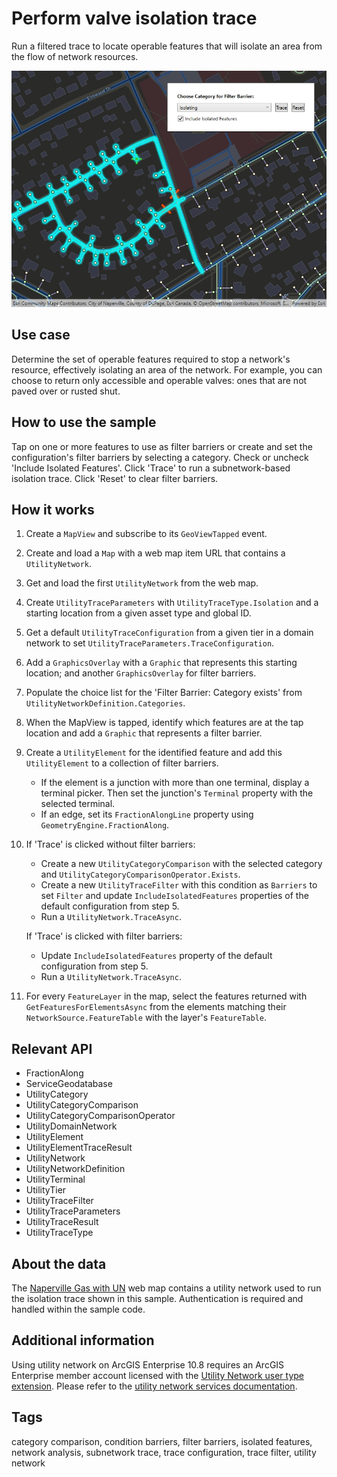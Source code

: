 # Perform valve isolation trace

Run a filtered trace to locate operable features that will isolate an area from the flow of network resources.

![Image of a utility network with an isolation trace applied to it](PerformValveIsolationTrace.jpg)

## Use case

Determine the set of operable features required to stop a network's resource, effectively isolating an area of the network. For example, you can choose to return only accessible and operable valves: ones that are not paved over or rusted shut.

## How to use the sample

Tap on one or more features to use as filter barriers or create and set the configuration's filter barriers by selecting a category. Check or uncheck 'Include Isolated Features'. Click 'Trace' to run a subnetwork-based isolation trace. Click 'Reset' to clear filter barriers.

## How it works

1. Create a `MapView` and subscribe to its `GeoViewTapped` event.
2. Create and load a `Map` with a web map item URL that contains a `UtilityNetwork`.
3. Get and load the first `UtilityNetwork` from the web map.
4. Create `UtilityTraceParameters` with `UtilityTraceType.Isolation` and a starting location from a given asset type and global ID.
5. Get a default `UtilityTraceConfiguration` from a given tier in a domain network to set `UtilityTraceParameters.TraceConfiguration`.
6. Add a `GraphicsOverlay` with a `Graphic` that represents this starting location; and another `GraphicsOverlay` for filter barriers.
7. Populate the choice list for the 'Filter Barrier: Category exists' from `UtilityNetworkDefinition.Categories`.
8. When the MapView is tapped, identify which features are at the tap location and add a `Graphic` that represents a filter barrier.
9. Create a `UtilityElement` for the identified feature and add this `UtilityElement` to a collection of filter barriers.
      * If the element is a junction with more than one terminal, display a terminal picker. Then set the junction's `Terminal` property with the selected terminal.
      * If an edge, set its `FractionAlongLine` property using `GeometryEngine.FractionAlong`.  
10. If 'Trace' is clicked without filter barriers:
      * Create a new `UtilityCategoryComparison` with the selected category and `UtilityCategoryComparisonOperator.Exists`.
      * Create a new `UtilityTraceFilter` with this condition as `Barriers` to set `Filter` and update `IncludeIsolatedFeatures` properties of the default configuration from step 5.
      * Run a `UtilityNetwork.TraceAsync`.
  
    If 'Trace' is clicked with filter barriers:
      * Update `IncludeIsolatedFeatures` property of the default configuration from step 5.
      * Run a `UtilityNetwork.TraceAsync`.
11. For every `FeatureLayer` in the map, select the features returned with `GetFeaturesForElementsAsync` from the elements matching their `NetworkSource.FeatureTable` with the layer's `FeatureTable`.

## Relevant API

* FractionAlong
* ServiceGeodatabase
* UtilityCategory
* UtilityCategoryComparison
* UtilityCategoryComparisonOperator
* UtilityDomainNetwork
* UtilityElement
* UtilityElementTraceResult
* UtilityNetwork
* UtilityNetworkDefinition
* UtilityTerminal
* UtilityTier
* UtilityTraceFilter
* UtilityTraceParameters
* UtilityTraceResult
* UtilityTraceType

## About the data

The [Naperville Gas with UN](https://sampleserver7.arcgisonline.com/portal/home/item.html?id=f439b4724bb54ac088a2c21eaf70da7b) web map contains a utility network used to run the isolation trace shown in this sample. Authentication is required and handled within the sample code.

## Additional information

Using utility network on ArcGIS Enterprise 10.8 requires an ArcGIS Enterprise member account licensed with the [Utility Network user type extension](https://enterprise.arcgis.com/en/portal/latest/administer/windows/license-user-type-extensions.htm#ESRI_SECTION1_41D78AD9691B42E0A8C227C113C0C0BF). Please refer to the [utility network services documentation](https://enterprise.arcgis.com/en/server/latest/publish-services/windows/utility-network-services.htm).

## Tags

category comparison, condition barriers, filter barriers, isolated features, network analysis, subnetwork trace, trace configuration, trace filter, utility network
